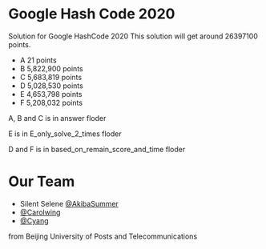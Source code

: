 # Google Hash Code 2020
Solution for Google HashCode 2020
This solution will get around 26397100 points.

- A 21 points
- B 5,822,900 points
- C 5,683,819 points
- D 5,028,530 points
- E 4,653,798 points
- F 5,208,032 points

A, B and C is in answer floder

E is in E_only_solve_2_times floder

D and F is in based_on_remain_score_and_time floder

# Our Team
* Silent Selene [@AkibaSummer](https://github.com/AkibaSummer)
* [@Carolwing](https://github.com/Carolwing)
* [@Cyang](https://github.com/Liadrinz) 

from Beijing University of Posts and Telecommunications